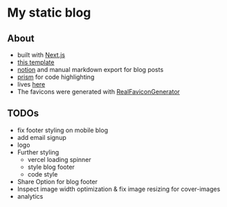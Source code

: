 # My static blog

## About

- built with [Next.js](https://nextjs.org/)
- [this template](https://github.com/vercel/next.js/tree/canary/examples/blog-starter)
- [notion](https://www.notion.so/) and manual markdown export
for blog posts
- [prism](https://prismjs.com/) for code highlighting
- lives [here](https://github.com/adriankast/nextjs-homepage)
- The favicons were generated with [RealFaviconGenerator](https://realfavicongenerator.net/)

## TODOs

- fix footer styling on mobile blog
- add email signup
- logo
- Further styling
  - vercel loading spinner
  - style blog footer
  - code style
- Share Option for blog footer
- Inspect image width optimization & fix image resizing for cover-images
- analytics
